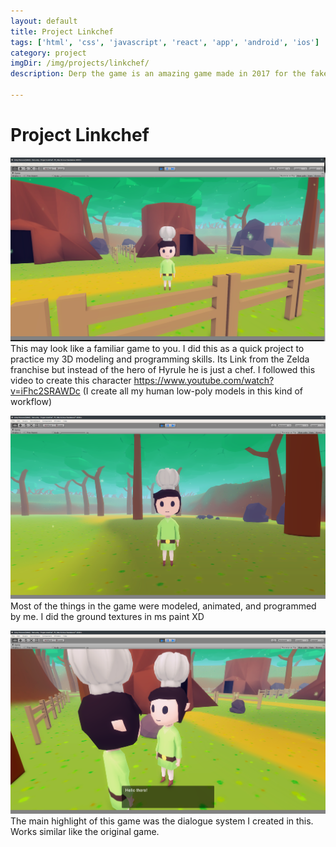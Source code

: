 ```yaml
---
layout: default
title: Project Linkchef
tags: ['html', 'css', 'javascript', 'react', 'app', 'android', 'ios']
category: project
imgDir: /img/projects/linkchef/
description: Derp the game is an amazing game made in 2017 for the fake game jam that doesn't exist. This is just a template for the games discription so don't take this to seriously. I could use lorem ipsum but this is more fun. Welp I need more lines so the quick brown fox jumped over the lazy dog.

---
```



Project Linkchef
================

![Picture](/img/projects/linkchef/1.png)
This may look like a familiar game to you. I did this as a quick project to practice my 3D modeling and programming skills. Its Link from the Zelda franchise but instead of the hero of Hyrule he is just a chef. I followed this video to create this character https://www.youtube.com/watch?v=iFhc2SRAWDc  (I create all my human low-poly models in this kind of workflow)

![Picture](/img/projects/linkchef/3.png)
Most of the things in the game were modeled, animated, and programmed by me. I did the ground textures in ms paint XD

![Picture](/img/projects/linkchef/2.png)
The main highlight of this game was the dialogue system I created in this. Works similar like the original game.
